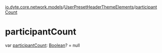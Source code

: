 [io.dyte.core.network.models](../index.md)/[UserPresetHeaderThemeElements](index.md)/[participantCount](participant-count.md)

# participantCount


var [participantCount](participant-count.md): [Boolean](https://kotlinlang.org/api/latest/jvm/stdlib/kotlin/-boolean/index.html)? = null
